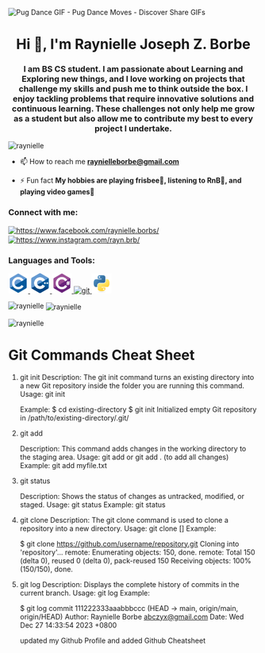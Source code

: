 
 ![Pug Dance GIF - Pug Dance Moves - Discover   Share GIFs](https://github.com/raynielle/raynielle/assets/155563682/6bfc27d8-3237-47a2-8ffb-32da9ea6ae84)



<h1 align="center">Hi 👋, I'm Raynielle Joseph Z. Borbe</h1>
<h3 align="center">I am BS CS student. I am passionate about Learning and Exploring new things, and I love working on projects that challenge my skills and push me to think outside the box. I enjoy tackling problems that require innovative solutions and continuous learning. These challenges not only help me grow as a student but also allow me to contribute my best to every project I undertake.</h3>

<p align="left"> <img src="https://komarev.com/ghpvc/?username=raynielle&label=Profile%20views&color=0e75b6&style=flat" alt="raynielle" /> </p>

- 📫 How to reach me **raynielleborbe@gmail.com**

- ⚡ Fun fact **My hobbies are playing frisbee🥏, listening to RnB🎵, and playing video games👾**

<h3 align="left">Connect with me:</h3>
<p align="left">
<a href="https://fb.com/https://www.facebook.com/raynielle.borbs/" target="blank"><img align="center" src="https://raw.githubusercontent.com/rahuldkjain/github-profile-readme-generator/master/src/images/icons/Social/facebook.svg" alt="https://www.facebook.com/raynielle.borbs/" height="30" width="40" /></a>
<a href="https://instagram.com/https://www.instagram.com/rayn.brb/" target="blank"><img align="center" src="https://raw.githubusercontent.com/rahuldkjain/github-profile-readme-generator/master/src/images/icons/Social/instagram.svg" alt="https://www.instagram.com/rayn.brb/" height="30" width="40" /></a>
</p>

<h3 align="left">Languages and Tools:</h3>
<p align="left"> <a href="https://www.cprogramming.com/" target="_blank" rel="noreferrer"> <img src="https://raw.githubusercontent.com/devicons/devicon/master/icons/c/c-original.svg" alt="c" width="40" height="40"/> </a> <a href="https://www.w3schools.com/cpp/" target="_blank" rel="noreferrer"> <img src="https://raw.githubusercontent.com/devicons/devicon/master/icons/cplusplus/cplusplus-original.svg" alt="cplusplus" width="40" height="40"/> </a> <a href="https://www.w3schools.com/cs/" target="_blank" rel="noreferrer"> <img src="https://raw.githubusercontent.com/devicons/devicon/master/icons/csharp/csharp-original.svg" alt="csharp" width="40" height="40"/> </a> <a href="https://git-scm.com/" target="_blank" rel="noreferrer"> <img src="https://www.vectorlogo.zone/logos/git-scm/git-scm-icon.svg" alt="git" width="40" height="40"/> </a> <a href="https://www.python.org" target="_blank" rel="noreferrer"> <img src="https://raw.githubusercontent.com/devicons/devicon/master/icons/python/python-original.svg" alt="python" width="40" height="40"/> </a> </p>

<p><img align="left" src="https://github-readme-stats.vercel.app/api/top-langs?username=raynielle&show_icons=true&locale=en&layout=compact" alt="raynielle" /></p>

<p>&nbsp;<img align="center" src="https://github-readme-stats.vercel.app/api?username=raynielle&show_icons=true&locale=en" alt="raynielle" /></p>

<p><img align="center" src="https://github-readme-streak-stats.herokuapp.com/?user=raynielle&" alt="raynielle" /></p>

# Git Commands Cheat Sheet


1.  git init
    Description: The git init command turns an existing directory into a new Git repository inside the folder you are running this command.
    Usage: git init

    Example:
    $ cd existing-directory
    $ git init
    Initialized empty Git repository in /path/to/existing-directory/.git/

2.  git add

    Description: This command adds changes in the working directory to the staging area.
    Usage: git add <file> or git add . (to add all changes)
    Example: git add myfile.txt


3.  git status

    Description: Shows the status of changes as untracked, modified, or staged.
    Usage: git status
    Example: git status

4.  git clone
    Description: The git clone command is used to clone a repository into a new directory.
    Usage: git clone <repository-url> [<destination>]
    Example:
    
    $ git clone https://github.com/username/repository.git
    Cloning into 'repository'...
    remote: Enumerating objects: 150, done.
    remote: Total 150 (delta 0), reused 0 (delta 0), pack-reused 150
    Receiving objects: 100% (150/150), done.

5. git log
   Description: Displays the complete history of commits in the current branch.
   Usage: git log
   Example:
   
   $ git log 
   commit 111222333aaabbbccc (HEAD -> main, origin/main, origin/HEAD)
   Author: Raynielle Borbe <abczyx@gmail.com>
   Date:   Wed Dec 27 14:33:54 2023 +0800

   updated my Github Profile and added Github Cheatsheet




